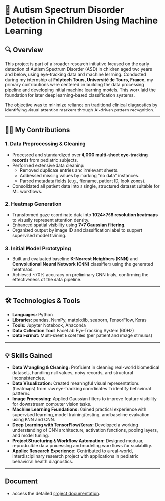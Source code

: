 # 🧠 Autism Spectrum Disorder Detection in Children Using Machine Learning

## 🔍 Overview

This project is part of a broader research initiative focused on the early detection of Autism Spectrum Disorder (ASD) in children aged two years and below, using eye-tracking data and machine learning. Conducted during my internship at **Polytech Tours, Université de Tours, France**, my primary contributions were centered on building the data processing pipeline and developing initial machine learning models. This work laid the foundation for later deep learning-based classification systems.

The objective was to minimize reliance on traditional clinical diagnostics by identifying visual attention markers through AI-driven pattern recognition.

---

## 👨‍💻 My Contributions

### 1. Data Preprocessing & Cleaning
- Processed and standardized over **4,000 multi-sheet eye-tracking records** from pediatric subjects.
- Performed extensive data cleaning:
  - Removed duplicate entries and irrelevant sheets.
  - Addressed missing values by marking "no data" instances.
  - Parsed metadata fields (e.g., filename, patient ID, look zones).
- Consolidated all patient data into a single, structured dataset suitable for ML workflows.

### 2. Heatmap Generation
- Transformed gaze coordinate data into **1024×768 resolution heatmaps** to visually represent attention density.
- Enhanced spatial visibility using **7×7 Gaussian filtering**.
- Organized output by image ID and classification label to support supervised model training.

### 3. Initial Model Prototyping
- Built and evaluated baseline **K-Nearest Neighbors (KNN)** and **Convolutional Neural Network (CNN)** classifiers using the generated heatmaps.
- Achieved ~70% accuracy on preliminary CNN trials, confirming the effectiveness of the data pipeline.

---

## 🛠️ Technologies & Tools

- **Languages:** Python  
- **Libraries:** pandas, NumPy, matplotlib, seaborn, TensorFlow, Keras  
- **Tools:** Jupyter Notebook, Anaconda  
- **Data Collection Tool:** FaceLab Eye-Tracking System (60Hz)  
- **Data Format:** Multi-sheet Excel files (per patient and image stimulus)

---

## 💡 Skills Gained

- **Data Wrangling & Cleaning:** Proficient in cleaning real-world biomedical datasets, handling null values, noisy records, and structural inconsistencies.
- **Data Visualization:** Created meaningful visual representations (heatmaps) from raw eye-tracking coordinates to identify behavioral patterns.
- **Image Processing:** Applied Gaussian filters to improve feature visibility for downstream computer vision tasks.
- **Machine Learning Foundations:** Gained practical experience with supervised learning, model training/testing, and baseline evaluation using KNN and CNN.
- **Deep Learning with TensorFlow/Keras:** Developed a working understanding of CNN architecture, activation functions, pooling layers, and model tuning.
- **Project Structuring & Workflow Automation:** Designed modular, reproducible data processing and modeling workflows for scalability.
- **Applied Research Experience:** Contributed to a real-world, interdisciplinary research project with applications in pediatric behavioral health diagnostics.

---

## Document
- access the detailed [project documentation](./.pdf).

